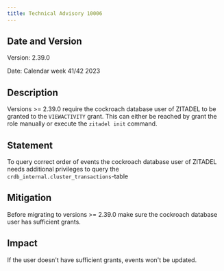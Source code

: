 ```yaml
---
title: Technical Advisory 10006
---
```


## Date and Version

Version: 2.39.0

Date: Calendar week 41/42 2023

## Description

Versions >= 2.39.0 require the cockroach database user of ZITADEL to be granted to the `VIEWACTIVITY` grant. This can either be reached by grant the role manually or execute the `zitadel init` command.

## Statement

To query correct order of events the cockroach database user of ZITADEL needs additional privileges to query the `crdb_internal.cluster_transactions`-table

## Mitigation

Before migrating to versions >= 2.39.0 make sure the cockroach database user has sufficient grants.

## Impact

If the user doesn't have sufficient grants, events won't be updated. 
